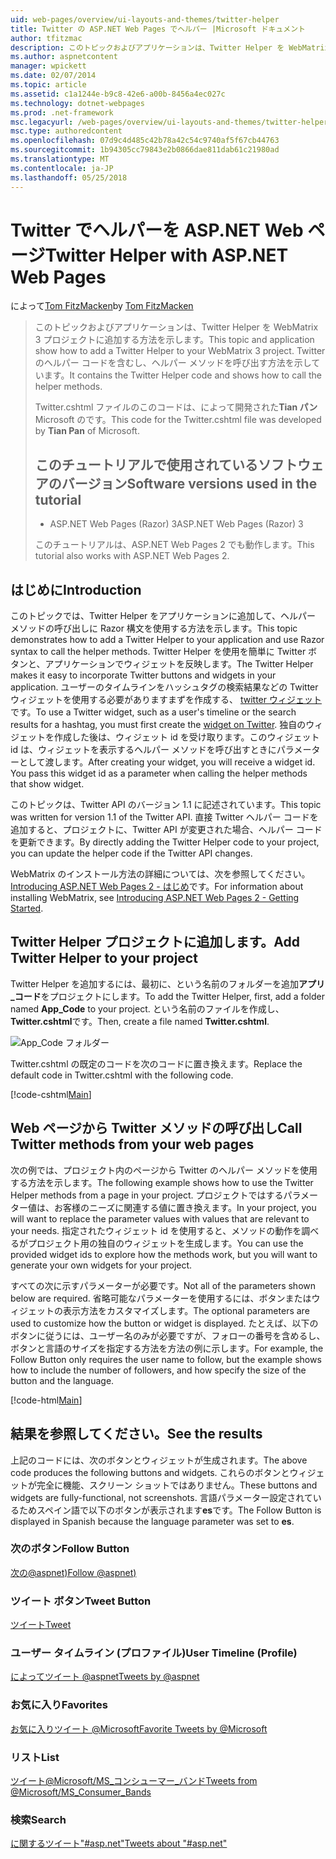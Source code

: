```yaml
---
uid: web-pages/overview/ui-layouts-and-themes/twitter-helper
title: Twitter の ASP.NET Web Pages でヘルパー |Microsoft ドキュメント
author: tfitzmac
description: このトピックおよびアプリケーションは、Twitter Helper を WebMatrix 3 プロジェクトに追加する方法を示します。 Twitter のヘルパー コードを含むし、ヘルパーを呼び出す方法を示しています.
ms.author: aspnetcontent
manager: wpickett
ms.date: 02/07/2014
ms.topic: article
ms.assetid: c1a1244e-b9c8-42e6-a00b-8456a4ec027c
ms.technology: dotnet-webpages
ms.prod: .net-framework
msc.legacyurl: /web-pages/overview/ui-layouts-and-themes/twitter-helper
msc.type: authoredcontent
ms.openlocfilehash: 07d9c4d485c42b78a42c54c9740af5f67cb44763
ms.sourcegitcommit: 1b94305cc79843e2b0866dae811dab61c21980ad
ms.translationtype: MT
ms.contentlocale: ja-JP
ms.lasthandoff: 05/25/2018
---
```

<a name="twitter-helper-with-aspnet-web-pages"></a><span data-ttu-id="5f0b8-104">Twitter でヘルパーを ASP.NET Web ページ</span><span class="sxs-lookup"><span data-stu-id="5f0b8-104">Twitter Helper with ASP.NET Web Pages</span></span>
====================
<span data-ttu-id="5f0b8-105">によって[Tom FitzMacken](https://github.com/tfitzmac)</span><span class="sxs-lookup"><span data-stu-id="5f0b8-105">by [Tom FitzMacken](https://github.com/tfitzmac)</span></span>

> <span data-ttu-id="5f0b8-106">このトピックおよびアプリケーションは、Twitter Helper を WebMatrix 3 プロジェクトに追加する方法を示します。</span><span class="sxs-lookup"><span data-stu-id="5f0b8-106">This topic and application show how to add a Twitter Helper to your WebMatrix 3 project.</span></span> <span data-ttu-id="5f0b8-107">Twitter のヘルパー コードを含むし、ヘルパー メソッドを呼び出す方法を示しています。</span><span class="sxs-lookup"><span data-stu-id="5f0b8-107">It contains the Twitter Helper code and shows how to call the helper methods.</span></span>
> 
> <span data-ttu-id="5f0b8-108">Twitter.cshtml ファイルのこのコードは、によって開発された**Tian パン**Microsoft のです。</span><span class="sxs-lookup"><span data-stu-id="5f0b8-108">This code for the Twitter.cshtml file was developed by **Tian Pan** of Microsoft.</span></span>
> 
> ## <a name="software-versions-used-in-the-tutorial"></a><span data-ttu-id="5f0b8-109">このチュートリアルで使用されているソフトウェアのバージョン</span><span class="sxs-lookup"><span data-stu-id="5f0b8-109">Software versions used in the tutorial</span></span>
> 
> 
> - <span data-ttu-id="5f0b8-110">ASP.NET Web Pages (Razor) 3</span><span class="sxs-lookup"><span data-stu-id="5f0b8-110">ASP.NET Web Pages (Razor) 3</span></span>
>   
> 
> <span data-ttu-id="5f0b8-111">このチュートリアルは、ASP.NET Web Pages 2 でも動作します。</span><span class="sxs-lookup"><span data-stu-id="5f0b8-111">This tutorial also works with ASP.NET Web Pages 2.</span></span>


## <a name="introduction"></a><span data-ttu-id="5f0b8-112">はじめに</span><span class="sxs-lookup"><span data-stu-id="5f0b8-112">Introduction</span></span>

<span data-ttu-id="5f0b8-113">このトピックでは、Twitter Helper をアプリケーションに追加して、ヘルパー メソッドの呼び出しに Razor 構文を使用する方法を示します。</span><span class="sxs-lookup"><span data-stu-id="5f0b8-113">This topic demonstrates how to add a Twitter Helper to your application and use Razor syntax to call the helper methods.</span></span> <span data-ttu-id="5f0b8-114">Twitter Helper を使用を簡単に Twitter ボタンと、アプリケーションでウィジェットを反映します。</span><span class="sxs-lookup"><span data-stu-id="5f0b8-114">The Twitter Helper makes it easy to incorporate Twitter buttons and widgets in your application.</span></span> <span data-ttu-id="5f0b8-115">ユーザーのタイムラインをハッシュタグの検索結果などの Twitter ウィジェットを使用する必要がありますまずを作成する、 [twitter ウィジェット](https://twitter.com/settings/widgets)です。</span><span class="sxs-lookup"><span data-stu-id="5f0b8-115">To use a Twitter widget, such as a user's timeline or the search results for a hashtag, you must first create the [widget on Twitter](https://twitter.com/settings/widgets).</span></span> <span data-ttu-id="5f0b8-116">独自のウィジェットを作成した後は、ウィジェット id を受け取ります。このウィジェット id は、ウィジェットを表示するヘルパー メソッドを呼び出すときにパラメーターとして渡します。</span><span class="sxs-lookup"><span data-stu-id="5f0b8-116">After creating your widget, you will receive a widget id. You pass this widget id as a parameter when calling the helper methods that show widget.</span></span>

<span data-ttu-id="5f0b8-117">このトピックは、Twitter API のバージョン 1.1 に記述されています。</span><span class="sxs-lookup"><span data-stu-id="5f0b8-117">This topic was written for version 1.1 of the Twitter API.</span></span> <span data-ttu-id="5f0b8-118">直接 Twitter ヘルパー コードを追加すると、プロジェクトに、Twitter API が変更された場合、ヘルパー コードを更新できます。</span><span class="sxs-lookup"><span data-stu-id="5f0b8-118">By directly adding the Twitter Helper code to your project, you can update the helper code if the Twitter API changes.</span></span>

<span data-ttu-id="5f0b8-119">WebMatrix のインストール方法の詳細については、次を参照してください。 [Introducing ASP.NET Web Pages 2 - はじめ](../getting-started/introducing-aspnet-web-pages-2/getting-started.md)です。</span><span class="sxs-lookup"><span data-stu-id="5f0b8-119">For information about installing WebMatrix, see [Introducing ASP.NET Web Pages 2 - Getting Started](../getting-started/introducing-aspnet-web-pages-2/getting-started.md).</span></span>

## <a name="add-twitter-helper-to-your-project"></a><span data-ttu-id="5f0b8-120">Twitter Helper プロジェクトに追加します。</span><span class="sxs-lookup"><span data-stu-id="5f0b8-120">Add Twitter Helper to your project</span></span>

<span data-ttu-id="5f0b8-121">Twitter Helper を追加するには、最初に、という名前のフォルダーを追加**アプリ\_コード**をプロジェクトにします。</span><span class="sxs-lookup"><span data-stu-id="5f0b8-121">To add the Twitter Helper, first, add a folder named **App\_Code** to your project.</span></span> <span data-ttu-id="5f0b8-122">という名前のファイルを作成し、 **Twitter.cshtml**です。</span><span class="sxs-lookup"><span data-stu-id="5f0b8-122">Then, create a file named **Twitter.cshtml**.</span></span>

![App_Code フォルダー](twitter-helper/_static/image1.png)

<span data-ttu-id="5f0b8-124">Twitter.cshtml の既定のコードを次のコードに置き換えます。</span><span class="sxs-lookup"><span data-stu-id="5f0b8-124">Replace the default code in Twitter.cshtml with the following code.</span></span>

[!code-cshtml[Main](twitter-helper/samples/sample1.cshtml)]

## <a name="call-twitter-methods-from-your-web-pages"></a><span data-ttu-id="5f0b8-125">Web ページから Twitter メソッドの呼び出し</span><span class="sxs-lookup"><span data-stu-id="5f0b8-125">Call Twitter methods from your web pages</span></span>

<span data-ttu-id="5f0b8-126">次の例では、プロジェクト内のページから Twitter のヘルパー メソッドを使用する方法を示します。</span><span class="sxs-lookup"><span data-stu-id="5f0b8-126">The following example shows how to use the Twitter Helper methods from a page in your project.</span></span> <span data-ttu-id="5f0b8-127">プロジェクトではするパラメーター値は、お客様のニーズに関連する値に置き換えます。</span><span class="sxs-lookup"><span data-stu-id="5f0b8-127">In your project, you will want to replace the parameter values with values that are relevant to your needs.</span></span> <span data-ttu-id="5f0b8-128">指定されたウィジェット id を使用すると、メソッドの動作を調べるがプロジェクト用の独自のウィジェットを生成します。</span><span class="sxs-lookup"><span data-stu-id="5f0b8-128">You can use the provided widget ids to explore how the methods work, but you will want to generate your own widgets for your project.</span></span>

<span data-ttu-id="5f0b8-129">すべての次に示すパラメーターが必要です。</span><span class="sxs-lookup"><span data-stu-id="5f0b8-129">Not all of the parameters shown below are required.</span></span> <span data-ttu-id="5f0b8-130">省略可能なパラメーターを使用するには、ボタンまたはウィジェットの表示方法をカスタマイズします。</span><span class="sxs-lookup"><span data-stu-id="5f0b8-130">The optional parameters are used to customize how the button or widget is displayed.</span></span> <span data-ttu-id="5f0b8-131">たとえば、以下のボタンに従うには、ユーザー名のみが必要ですが、フォローの番号を含めるし、ボタンと言語のサイズを指定する方法を方法の例に示します。</span><span class="sxs-lookup"><span data-stu-id="5f0b8-131">For example, the Follow Button only requires the user name to follow, but the example shows how to include the number of followers, and how specify the size of the button and the language.</span></span>

[!code-html[Main](twitter-helper/samples/sample2.html)]

## <a name="see-the-results"></a><span data-ttu-id="5f0b8-132">結果を参照してください。</span><span class="sxs-lookup"><span data-stu-id="5f0b8-132">See the results</span></span>

<span data-ttu-id="5f0b8-133">上記のコードには、次のボタンとウィジェットが生成されます。</span><span class="sxs-lookup"><span data-stu-id="5f0b8-133">The above code produces the following buttons and widgets.</span></span> <span data-ttu-id="5f0b8-134">これらのボタンとウィジェットが完全に機能、スクリーン ショットではありません。</span><span class="sxs-lookup"><span data-stu-id="5f0b8-134">These buttons and widgets are fully-functional, not screenshots.</span></span> <span data-ttu-id="5f0b8-135">言語パラメーター設定されているためスペイン語で以下のボタンが表示されます**es**です。</span><span class="sxs-lookup"><span data-stu-id="5f0b8-135">The Follow Button is displayed in Spanish because the language parameter was set to **es**.</span></span>

### <a name="follow-button"></a><span data-ttu-id="5f0b8-136">次のボタン</span><span class="sxs-lookup"><span data-stu-id="5f0b8-136">Follow Button</span></span>

[<span data-ttu-id="5f0b8-137">次の@aspnet)</span><span class="sxs-lookup"><span data-stu-id="5f0b8-137">Follow @aspnet)</span></span>](https://twitter.com/aspnet)<script>!function (d, s, id) { var js, fjs = d.getElementsByTagName(s)[0], p = /^http:/.test(d.location) ? 'http' : 'https'; if (!d.getElementById(id)) { js = d.createElement(s); js.id = id; js.src = p + '://platform.twitter.com/widgets.js'; fjs.parentNode.insertBefore(js, fjs); } }(document, 'script', 'twitter-wjs');</script>

### <a name="tweet-button"></a><span data-ttu-id="5f0b8-138">ツイート ボタン</span><span class="sxs-lookup"><span data-stu-id="5f0b8-138">Tweet Button</span></span>

[<span data-ttu-id="5f0b8-139">ツイート</span><span class="sxs-lookup"><span data-stu-id="5f0b8-139">Tweet</span></span>](https://twitter.com/share)<script>!function (d, s, id) { var js, fjs = d.getElementsByTagName(s)[0], p = /^http:/.test(d.location) ? 'http' : 'https'; if (!d.getElementById(id)) { js = d.createElement(s); js.id = id; js.src = p + '://platform.twitter.com/widgets.js'; fjs.parentNode.insertBefore(js, fjs); } }(document, 'script', 'twitter-wjs');</script>

### <a name="user-timeline-profile"></a><span data-ttu-id="5f0b8-140">ユーザー タイムライン (プロファイル)</span><span class="sxs-lookup"><span data-stu-id="5f0b8-140">User Timeline (Profile)</span></span>

[<span data-ttu-id="5f0b8-141">によってツイート @aspnet</span><span class="sxs-lookup"><span data-stu-id="5f0b8-141">Tweets by @aspnet</span></span>](https://twitter.com/aspnet)<script>!function (d, s, id) { var js, fjs = d.getElementsByTagName(s)[0], p = /^http:/.test(d.location) ? 'http' : 'https'; if (!d.getElementById(id)) { js = d.createElement(s); js.id = id; js.src = p + "://platform.twitter.com/widgets.js"; fjs.parentNode.insertBefore(js, fjs); } }(document, "script", "twitter-wjs");</script>

### <a name="favorites"></a><span data-ttu-id="5f0b8-142">お気に入り</span><span class="sxs-lookup"><span data-stu-id="5f0b8-142">Favorites</span></span>

[<span data-ttu-id="5f0b8-143">お気に入りツイート @Microsoft</span><span class="sxs-lookup"><span data-stu-id="5f0b8-143">Favorite Tweets by @Microsoft</span></span>](https://twitter.com/Microsoft/favorites)<script>!function (d, s, id) { var js, fjs = d.getElementsByTagName(s)[0], p = /^http:/.test(d.location) ? 'http' : 'https'; if (!d.getElementById(id)) { js = d.createElement(s); js.id = id; js.src = p + "://platform.twitter.com/widgets.js"; fjs.parentNode.insertBefore(js, fjs); } }(document, "script", "twitter-wjs");</script>

### <a name="list"></a><span data-ttu-id="5f0b8-144">リスト</span><span class="sxs-lookup"><span data-stu-id="5f0b8-144">List</span></span>

[<span data-ttu-id="5f0b8-145">ツイート@Microsoft/MS\_コンシューマー\_バンド</span><span class="sxs-lookup"><span data-stu-id="5f0b8-145">Tweets from @Microsoft/MS\_Consumer\_Bands</span></span>](https://twitter.com/microsoft/ms-consumer-brands/)<script>!function (d, s, id) { var js, fjs = d.getElementsByTagName(s)[0], p = /^http:/.test(d.location) ? 'http' : 'https'; if (!d.getElementById(id)) { js = d.createElement(s); js.id = id; js.src = p + "://platform.twitter.com/widgets.js"; fjs.parentNode.insertBefore(js, fjs); } }(document, "script", "twitter-wjs");</script>

### <a name="search"></a><span data-ttu-id="5f0b8-146">検索</span><span class="sxs-lookup"><span data-stu-id="5f0b8-146">Search</span></span>

[<span data-ttu-id="5f0b8-147">に関するツイート&quot;#asp.net&quot;</span><span class="sxs-lookup"><span data-stu-id="5f0b8-147">Tweets about &quot;#asp.net&quot;</span></span>](https://twitter.com/search?q=%23asp.net)<script>!function (d, s, id) { var js, fjs = d.getElementsByTagName(s)[0], p = /^http:/.test(d.location) ? 'http' : 'https'; if (!d.getElementById(id)) { js = d.createElement(s); js.id = id; js.src = p + "://platform.twitter.com/widgets.js"; fjs.parentNode.insertBefore(js, fjs); } }(document, "script", "twitter-wjs");</script>
